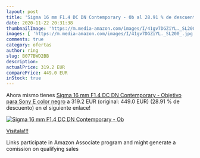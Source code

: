 ```yaml
---
layout: post
title: 'Sigma 16 mm F1.4 DC DN Contemporary - Ob al 28.91 % de descuento'
date: 2020-11-22 20:31:38
thumbnailImage: 'https://m.media-amazon.com/images/I/41gv7DGZiYL._SL200_.jpg'
images: [ 'https://m.media-amazon.com/images/I/41gv7DGZiYL._SL200_.jpg' ]
comments: true
category: ofertas
author: ring
slug: B077BWD2BB
description:
actualPrice: 319.2 EUR
comparePrice: 449.0 EUR
inStock: true
---
```


Ahora mismo tienes [Sigma 16 mm F1.4 DC DN Contemporary - Objetivo para Sony E  color negro](https://www.amazon.es/dp/B077BWD2BB/?tag=tolees-21) a 319.2 EUR (original: 449.0 EUR) (28.91 %  de descuento) en el siguiente enlace!

[![Sigma 16 mm F1.4 DC DN Contemporary - Ob](https://m.media-amazon.com/images/I/41gv7DGZiYL._SL200_.jpg)](https://www.amazon.es/dp/B077BWD2BB/?tag=tolees-21)

[Visítala!!!](https://www.amazon.es/dp/B077BWD2BB/?tag=tolees-21)

Links participate in Amazon Associate program and might generate a comission on qualifying sales
